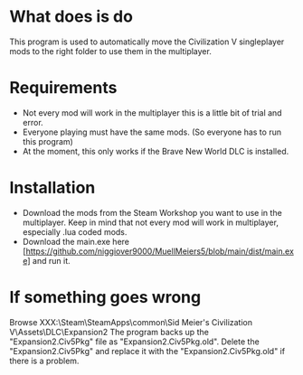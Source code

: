 # What does is do
This program is used to automatically move the Civilization V singleplayer mods to the right folder to use them in the multiplayer.

# Requirements
- Not every mod will work in the multiplayer this is a little bit of trial and error.
- Everyone playing must have the same mods. (So everyone has to run this program)
- At the moment, this only works if the Brave New World DLC is installed.

# Installation
- Download the mods from the Steam Workshop you want to use in the multiplayer. Keep in mind that not every mod will work in multiplayer, especially .lua coded mods.
- Download the main.exe here [https://github.com/niggiover9000/MuellMeiers5/blob/main/dist/main.exe] and run it.

# If something goes wrong
Browse XXX:\Steam\SteamApps\common\Sid Meier's Civilization V\Assets\DLC\Expansion2
The program backs up the "Expansion2.Civ5Pkg" file as "Expansion2.Civ5Pkg.old". Delete the "Expansion2.Civ5Pkg" and replace it with the "Expansion2.Civ5Pkg.old" if there is a problem.
